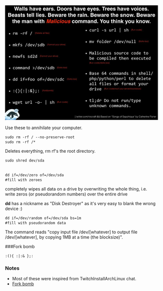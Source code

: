 

![10517420\_902178643128848\_8064463400406582051\_o.jpg](resources/C39BA07B1EFBE14D73714A6D3EF7EA1F.jpg)

Use these to annihilate your computer.

    sudo rm -rf / --no-preserve-root
    sudo rm -rf /*

Deletes everything, rm rf's the root directory.

    sudo shred dev/sda
    

    dd if=/dev/zero of=/dev/sda 
    #fill with zeroes
    
completely wipes all data on a drive by overwriting the whole thing, i.e. write zeros (or pseudorandom numbers) over the entire drive

**dd** has a nickname as "Disk Destroyer" as it's very easy to blank the wrong device :)

    dd if=/dev/random of=/dev/sda bs=1m 
    #fill with pseudorandom data
    
The command reads "copy input file /dev/[whatever] to output file /dev/[whatever], by copying 1MB at a time (the blocksize)".

###Fork bomb

    :(){ :|:& };:
    
### Notes
- Most of these were inspired from TwitchInstallArchLinux chat.
- [Fork bomb](http://www.unixmen.com/fork-bomb-can-prevent-danger/)

